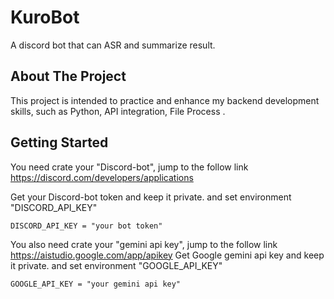 # KuroBot

A discord bot that can ASR and summarize result.

## About The Project

This project is intended to practice and enhance my backend development skills, such as Python, API integration, File Process .  

## Getting Started

You need crate your "Discord-bot", jump to the follow link
https://discord.com/developers/applications

Get your Discord-bot token and keep it private.
and set environment "DISCORD_API_KEY"
```
DISCORD_API_KEY = "your bot token"
```

You also need crate your "gemini api key", jump to the follow link
https://aistudio.google.com/app/apikey
Get Google gemini api key and keep it private.
and set environment "GOOGLE_API_KEY"
```
GOOGLE_API_KEY = "your gemini api key"
```
